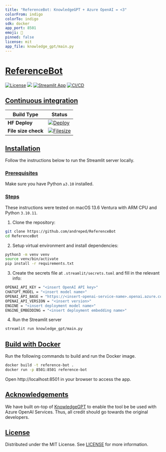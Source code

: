 ```yaml
---
title: "ReferenceBot: KnowledgeGPT + Azure OpenAI = <3"
colorFrom: indigo
colorTo: indigo
sdk: docker
app_port: 8501
emoji: 💬
pinned: false
license: mit
app_file: knowledge_gpt/main.py
---
```


# [ReferenceBot](https://github.com/andreped/referencebot#referencebot)

[![License](https://img.shields.io/badge/License-MIT-green.svg)](https://opensource.org/licenses/MIT)
<a target="_blank" href="https://huggingface.co/spaces/andreped/ReferenceBot"><img src="https://img.shields.io/badge/🤗%20Hugging%20Face-Spaces-yellow.svg"></a>
[![Streamlit App](https://static.streamlit.io/badges/streamlit_badge_black_white.svg)](https://referencebot.streamlit.app)
[![CI/CD](https://github.com/andreped/ReferenceBot/actions/workflows/deploy.yml/badge.svg)](https://github.com/andreped/ReferenceBot/actions/workflows/deploy.yml)

## [Continuous integration](https://github.com/andreped/chatbot-streamlit-demo#continuous-integration)

| Build Type | Status |
| - | - |
| **HF Deploy** | [![Deploy](https://github.com/andreped/referencebot/workflows/Deploy/badge.svg)](https://github.com/andreped/referencebot/actions) |
| **File size check** | [![Filesize](https://github.com/andreped/referencebot/workflows/Check%20file%20size/badge.svg)](https://github.com/andreped/referencebot/actions) |


## [Installation](https://github.com/andreped/referencebot#installation)

Follow the instructions below to run the Streamlit server locally.

### [Prerequisites](https://github.com/andreped/referencebot#prerequisites)

Make sure you have Python `≥3.10` installed.

### [Steps](https://github.com/andreped/referencebot#steps)

These instructions were tested on macOS 13.6 Ventura with ARM CPU and Python `3.10.11`.

1. Clone the repository:

```bash
git clone https://github.com/andreped/ReferenceBot
cd ReferenceBot
```

2. Setup virtual environment and install dependencies:

```bash
python3 -m venv venv
source venv/bin/activate
pip install -r requirements.txt
```

3. Create the secrets file at `.streamlit/secrets.toml` and fill in the relevant info:

```bash
OPENAI_API_KEY = "<insert OpenAI API key>"
CHATGPT_MODEL = "<insert model name>"
OPENAI_API_BASE = "https://<insert-openai-service-name>.openai.azure.com"
OPENAI_API_VERSION = "<insert version>"
ENGINE = "<insert deployment model name>"
ENGINE_EMBEDDING = "<insert deployment embedding name>"
```

4. Run the Streamlit server

```bash
streamlit run knowledge_gpt/main.py
```

## [Build with Docker](https://github.com/andreped/referencebot#build-with-docker)

Run the following commands to build and run the Docker image.

```bash
docker build -t reference-bot .
docker run -p 8501:8501 reference-bot
```

Open http://localhost:8501 in your browser to access the app.

## [Acknowledgements](https://github.com/andreped/referencebot#acknowledgements)

We have built on-top of [KnowledgeGPT](https://github.com/mmz-001/knowledge_gpt) to enable the tool be be used with Azure OpenAI Services. Thus, all credit should go towards the original developers.

## [License](https://github.com/andreped/referencebot#license)

Distributed under the MIT License. See [LICENSE](https://github.com/andreped/ReferenceBot/blob/main/LICENSE) for more information.
